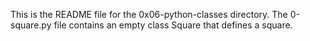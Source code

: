 This is the README file for the 0x06-python-classes directory.
The 0-square.py file contains an empty class Square that defines a square.

